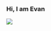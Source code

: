 ### Hi, I am Evan

<img align="center" src="https://github-readme-stats.vercel.app/api/<top-langs>/?username=<evanwireman>&theme=<Cayman>" />



